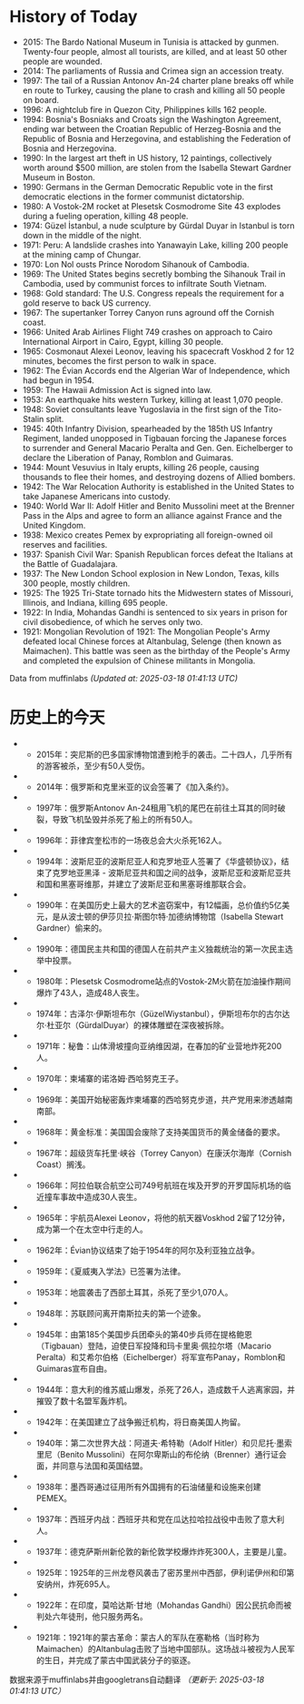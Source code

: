 # History of Today 

- 2015: The Bardo National Museum in Tunisia is attacked by gunmen. Twenty-four people, almost all tourists, are killed, and at least 50 other people are wounded.
- 2014: The parliaments of Russia and Crimea sign an accession treaty.
- 1997: The tail of a Russian Antonov An-24 charter plane breaks off while en route to Turkey, causing the plane to crash and killing all 50 people on board.
- 1996: A nightclub fire in Quezon City, Philippines kills 162 people.
- 1994: Bosnia's Bosniaks and Croats sign the Washington Agreement, ending war between the Croatian Republic of Herzeg-Bosnia and the Republic of Bosnia and Herzegovina, and establishing the Federation of Bosnia and Herzegovina.
- 1990: In the largest art theft in US history, 12 paintings, collectively worth around $500 million, are stolen from the Isabella Stewart Gardner Museum in Boston.
- 1990: Germans in the German Democratic Republic vote in the first democratic elections in the former communist dictatorship.
- 1980: A Vostok-2M rocket at Plesetsk Cosmodrome Site 43 explodes during a fueling operation, killing 48 people.
- 1974: Güzel İstanbul, a nude sculpture by Gürdal Duyar in Istanbul is torn down in the middle of the night.
- 1971: Peru: A landslide crashes into Yanawayin Lake, killing 200 people at the mining camp of Chungar.
- 1970: Lon Nol ousts Prince Norodom Sihanouk of Cambodia.
- 1969: The United States begins secretly bombing the Sihanouk Trail in Cambodia, used by communist forces to infiltrate South Vietnam.
- 1968: Gold standard: The U.S. Congress repeals the requirement for a gold reserve to back US currency.
- 1967: The supertanker Torrey Canyon runs aground off the Cornish coast.
- 1966: United Arab Airlines Flight 749 crashes on approach to Cairo International Airport in Cairo, Egypt, killing 30 people.
- 1965: Cosmonaut Alexei Leonov, leaving his spacecraft Voskhod 2 for 12 minutes, becomes the first person to walk in space.
- 1962: The Évian Accords end the Algerian War of Independence, which had begun in 1954.
- 1959: The Hawaii Admission Act is signed into law.
- 1953: An earthquake hits western Turkey, killing at least 1,070 people.
- 1948: Soviet consultants leave Yugoslavia in the first sign of the Tito-Stalin split.
- 1945: 40th Infantry Division, spearheaded by the 185th US Infantry Regiment, landed unopposed in Tigbauan forcing the Japanese forces to surrender and General Macario Peralta and Gen. Gen. Eichelberger to declare the Liberation of Panay, Romblon and Guimaras.
- 1944: Mount Vesuvius in Italy erupts, killing 26 people, causing thousands to flee their homes, and destroying dozens of Allied bombers.
- 1942: The War Relocation Authority is established in the United States to take Japanese Americans into custody.
- 1940: World War II: Adolf Hitler and Benito Mussolini meet at the Brenner Pass in the Alps and agree to form an alliance against France and the United Kingdom.
- 1938: Mexico creates Pemex by expropriating all foreign-owned oil reserves and facilities.
- 1937: Spanish Civil War: Spanish Republican forces defeat the Italians at the Battle of Guadalajara.
- 1937: The New London School explosion in New London, Texas, kills 300 people, mostly children.
- 1925: The 1925 Tri-State tornado hits the Midwestern states of Missouri, Illinois, and Indiana, killing 695 people.
- 1922: In India, Mohandas Gandhi is sentenced to six years in prison for civil disobedience, of which he serves only two.
- 1921: Mongolian Revolution of 1921: The Mongolian People's Army defeated local Chinese forces at Altanbulag, Selenge (then known as Maimachen). This battle was seen as the birthday of the People's Army and completed the expulsion of Chinese militants in Mongolia.

Data from muffinlabs
*(Updated at: 2025-03-18 01:41:13 UTC)*

# 历史上的今天 

- -  2015年：突尼斯的巴多国家博物馆遭到枪手的袭击。二十四人，几乎所有的游客被杀，至少有50人受伤。
- -  2014年：俄罗斯和克里米亚的议会签署了《加入条约》。
- -  1997年：俄罗斯Antonov An-24租用飞机的尾巴在前往土耳其的同时破裂，导致飞机坠毁并杀死了船上的所有50人。
- -  1996年：菲律宾奎松市的一场夜总会大火杀死162人。
- -  1994年：波斯尼亚的波斯尼亚人和克罗地亚人签署了《华盛顿协议》，结束了克罗地亚黑泽 - 波斯尼亚共和国之间的战争，波斯尼亚和波斯尼亚共和国和黑塞哥维那，并建立了波斯尼亚和黑塞哥维那联合会。
- -  1990年：在美国历史上最大的艺术盗窃案中，有12幅画，总价值约5亿美元，是从波士顿的伊莎贝拉·斯图尔特·加德纳博物馆（Isabella Stewart Gardner）偷来的。
- -  1990年：德国民主共和国的德国人在前共产主义独裁统治的第一次民主选举中投票。
- -  1980年：Plesetsk Cosmodrome站点的Vostok-2M火箭在加油操作期间爆炸了43人，造成48人丧生。
- -  1974年：古泽尔·伊斯坦布尔（GüzelWiystanbul），伊斯坦布尔的古尔达尔·杜亚尔（GürdalDuyar）的裸体雕塑在深夜被拆除。
- -  1971年：秘鲁：山体滑坡撞向亚纳维因湖，在春加的矿业营地炸死200人。
- -  1970年：柬埔寨的诺洛姆·西哈努克王子。
- -  1969年：美国开始秘密轰炸柬埔寨的西哈努克步道，共产党用来渗透越南南部。
- -  1968年：黄金标准：美国国会废除了支持美国货币的黄金储备的要求。
- -  1967年：超级货车托里·峡谷（Torrey Canyon）在康沃尔海岸（Cornish Coast）搁浅。
- -  1966年：阿拉伯联合航空公司749号航班在埃及开罗的开罗国际机场的临近撞车事故中造成30人丧生。
- -  1965年：宇航员Alexei Leonov，将他的航天器Voskhod 2留了12分钟，成为第一个在太空中行走的人。
- -  1962年：Évian协议结束了始于1954年的阿尔及利亚独立战争。
- -  1959年：《夏威夷入学法》已签署为法律。
- -  1953年：地震袭击了西部土耳其，杀死了至少1,070人。
- -  1948年：苏联顾问离开南斯拉夫的第一个迹象。
- -  1945年：由第185个美国步兵团牵头的第40步兵师在提格鲍恩（Tigbauan）登陆，迫使日军投降和玛卡里奥·佩拉尔塔（Macario Peralta）和艾希尔伯格（Eichelberger）将军宣布Panay，Romblon和Guimaras宣布自由。
- -  1944年：意大利的维苏威山爆发，杀死了26人，造成数千人逃离家园，并摧毁了数十名盟军轰炸机。
- -  1942年：在美国建立了战争搬迁机构，将日裔美国人拘留。
- -  1940年：第二次世界大战：阿道夫·希特勒（Adolf Hitler）和贝尼托·墨索里尼（Benito Mussolini）在阿尔卑斯山的布伦纳（Brenner）通行证会面，并同意与法国和英国结盟。
- -  1938年：墨西哥通过征用所有外国拥有的石油储量和设施来创建PEMEX。
- -  1937年：西班牙内战：西班牙共和党在瓜达拉哈拉战役中击败了意大利人。
- -  1937年：德克萨斯州新伦敦的新伦敦学校爆炸炸死300人，主要是儿童。
- -  1925年：1925年的三州龙卷风袭击了密苏里州中西部，伊利诺伊州和印第安纳州，炸死695人。
- -  1922年：在印度，莫哈达斯·甘地（Mohandas Gandhi）因公民抗命而被判处六年徒刑，他只服务两名。
- -  1921年：1921年的蒙古革命：蒙古人的军队在塞勒格（当时称为Maimachen）的Altanbulag击败了当地中国部队。这场战斗被视为人民军的生日，并完成了蒙古中国武装分子的驱逐。

数据来源于muffinlabs并由googletrans自动翻译
*（更新于: 2025-03-18 01:41:13 UTC）*